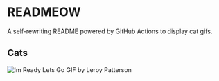 # READMEOW

A self-rewriting README powered by GitHub Actions to display cat gifs.

## Cats

![Im Ready Lets Go GIF by Leroy Patterson](https://media4.giphy.com/media/CjmvTCZf2U3p09Cn0h/200.gif?cid=9acd02danja40g62o4znt0voikw4jrnqp9523kqo2kbxy6c5&ep=v1_gifs_search&rid=200.gif&ct=g)

